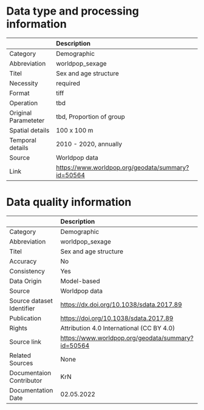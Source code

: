 # Data type and processing information 
|                      | Description                                       |
|:---------------------|:--------------------------------------------------|
| Category             | Demographic                                       |
| Abbreviation         | worldpop_sexage                                   |
| Titel                | Sex and age structure                             |
| Necessity            | required                                          |
| Format               | tiff                                              |
| Operation            | tbd                                               |
| Original Parameteter | tbd, Proportion of group                          |
| Spatial details      | 100 x 100 m                                       |
| Temporal details     | 2010 - 2020, annually                             |
| Source               | Worldpop data                                     |
| Link                 | https://www.worldpop.org/geodata/summary?id=50564 |
# Data quality information 
|                           | Description                                       |
|:--------------------------|:--------------------------------------------------|
| Category                  | Demographic                                       |
| Abbreviation              | worldpop_sexage                                   |
| Titel                     | Sex and age structure                             |
| Accuracy                  | No                                                |
| Consistency               | Yes                                               |
| Data Origin               | Model-based                                       |
| Source                    | Worldpop data                                     |
| Source dataset Identifier | https://dx.doi.org/10.1038/sdata.2017.89          |
| Publication               | https://doi.org/10.1038/sdata.2017.89             |
| Rights                    | Attribution 4.0 International (CC BY 4.0)         |
| Source link               | https://www.worldpop.org/geodata/summary?id=50564 |
| Related Sources           | None                                              |
| Documentaion Contributor  | KrN                                               |
| Documentation Date        | 02.05.2022                                        |